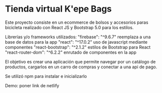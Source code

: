 # Tienda virtual K'epe Bags

Este proyecto consiste en un ecommerce de bolsos y accesorios paras bicicleta realizado con React JS y Bootstrap 5.0 para los estilos.

Librerías y/o frameworks utilizados:
    "firebase": "^9.6.7" reemplaza a una base de datos para la app
    "react": "^17.0.2" uso de javascript mediante componentes
    "react-bootstrap": "^2.1.2" estilos de Bootstrap para React
    "react-router-dom": "^6.2.2" enrutado de componentes en la app

El objetivo es crear una aplicación que permite navegar por un catálogo de productos, cargarlos en un carro de compras y conectar a una api de pago.

Se utilizó npm para instalar e inicializarlo

Demo: poner link de netlify